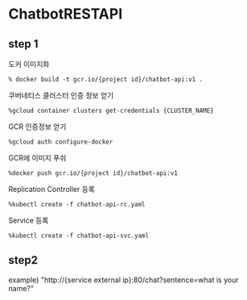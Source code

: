 # ChatbotRESTAPI

## step 1

도커 이미지화

``` % docker build -t gcr.io/{project id}/chatbot-api:v1 . ```

쿠버네티스 클러스터 인증 정보 얻기 

``` %gcloud container clusters get-credentials {CLUSTER_NAME} ```

GCR 인증정보 얻기

``` %gcloud auth configure-docker ```

GCR에 이미지 푸쉬

``` %docker push gcr.io/{project id}/chatbot-api:v1  ```

Replication Controller 등록

``` %kubectl create -f chatbot-api-rc.yaml ```

Service 등록

``` %kubectl create -f chatbot-api-svc.yaml ```


## step2

example)
"http://{service external ip}:80/chat?sentence=what is your name?"
